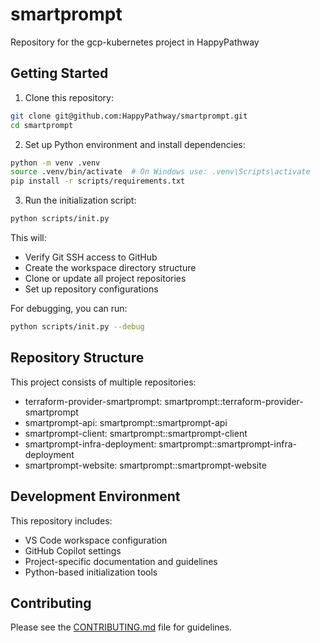 # smartprompt

Repository for the gcp-kubernetes project in HappyPathway

## Getting Started

1. Clone this repository:
```bash
git clone git@github.com:HappyPathway/smartprompt.git
cd smartprompt
```

2. Set up Python environment and install dependencies:
```bash
python -m venv .venv
source .venv/bin/activate  # On Windows use: .venv\Scripts\activate
pip install -r scripts/requirements.txt
```

3. Run the initialization script:
```bash
python scripts/init.py
```

This will:
- Verify Git SSH access to GitHub
- Create the workspace directory structure
- Clone or update all project repositories
- Set up repository configurations

For debugging, you can run:
```bash
python scripts/init.py --debug
```

## Repository Structure

This project consists of multiple repositories:

- terraform-provider-smartprompt: smartprompt::terraform-provider-smartprompt
- smartprompt-api: smartprompt::smartprompt-api
- smartprompt-client: smartprompt::smartprompt-client
- smartprompt-infra-deployment: smartprompt::smartprompt-infra-deployment
- smartprompt-website: smartprompt::smartprompt-website

## Development Environment

This repository includes:
- VS Code workspace configuration
- GitHub Copilot settings
- Project-specific documentation and guidelines
- Python-based initialization tools

## Contributing

Please see the [CONTRIBUTING.md](.github/CONTRIBUTING.md) file for guidelines.